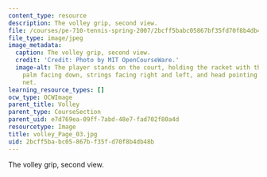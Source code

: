 ```yaml
---
content_type: resource
description: The volley grip, second view.
file: /courses/pe-710-tennis-spring-2007/2bcff5babc05867bf35fd70f8b4db48b_volley_Page_03.jpg
file_type: image/jpeg
image_metadata:
  caption: The volley grip, second view.
  credit: 'Credit: Photo by MIT OpenCourseWare.'
  image-alt: The player stands on the court, holding the racket with the right hand,
    palm facing down, strings facing right and left, and head pointing towards the
    net.
learning_resource_types: []
ocw_type: OCWImage
parent_title: Volley
parent_type: CourseSection
parent_uid: e7d769ea-09ff-7abd-48e7-fad702f80a4d
resourcetype: Image
title: volley_Page_03.jpg
uid: 2bcff5ba-bc05-867b-f35f-d70f8b4db48b
---
```

The volley grip, second view.

